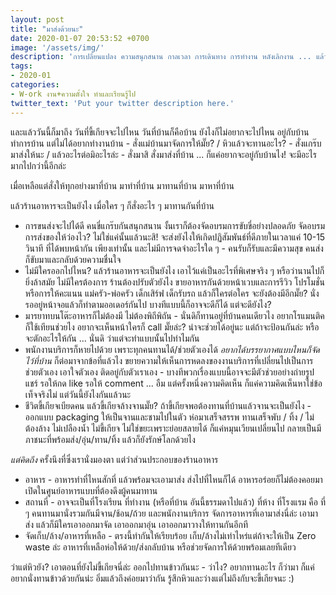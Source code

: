 ```yaml
---
layout: post
title: "มาส่งด้วยนะ"
date: 2020-01-07 20:53:52 +0700
image: '/assets/img/'
description: 'การเปลี่ยนแปลง ความสนุกสนาน กาลเวลา การเดินทาง การทำงาน หลังเลิกงาน ... แล้วการกลับบ้าน แล้วทำการบ้าน เรื่องแบบนี้อยู่ไหน?'
tags:
- 2020-01
categories:
- W-ork งาน+ความตั้งใจ ทำและเรียนรู้ไป
twitter_text: 'Put your twitter description here.'
---
```

และแล้ววันนี้ก็มาถึง วันที่ขี้เกียจจะไปไหน วันที่บ้านก็คือบ้าน ยังไงก็ไม่อยากจะไปไหน อยู่กับบ้าน ทำการบ้าน แต่ไม่ได้อยากทำงานบ้าน - สั่งแม่บ้านมาจัดการให้มั๊ย? / หิวแล้วจะทานอะไร? - สั่งแกร๊บมาส่งให้นะ / แล้วอะไรต่อมิอะไรล่ะ - สั่งมาสิ สั่งมาส่งที่บ้าน ... ก็แค่อยากจะอยู่กับบ้านไง! จะมีอะไรมากไปกว่านี้อีกล่ะ

เมื่อเหลือแต่สั่งให้ทุกอย่างมาที่บ้าน มาทำที่บ้าน มาทานที่บ้าน มาหาที่บ้าน

แล้วร้านอาหารจะเป็นยังไง เมื่อใคร ๆ ก็สั่งอะไร ๆ มาทานกันที่บ้าน
- การขนส่งจะไปได้ดี คนขี่แกร๊บกันสนุกสนาน งั้นเราก็ต้องจัดอบรมการขับขี่อย่างปลอดภัย จัดอบรมการส่งของให้ว่องไว? ไม่ใช่แค่นั้นแล้วนะสิ! จะส่งยังไงให้เกิดปฏิสัมพันธ์ที่ดีภายในเวลาแค่ 10-15 วินาที ที่ได้พบหน้ากัน เพียงเท่านั้น และไม่มีการจดจำอะไรใด ๆ - คนรับก็รับและมีความสุข คนส่งก็ขับมาและกลับด้วยความชื่นใจ
- ไม่มีใครออกไปไหน? แล้วร้านอาหารจะเป็นยังไง เอาไว้แค่เป็นอะไรที่พิเศษจริง ๆ หรือว่านานไปก็ยิ่งล้าสมัย ไม่มีใครต้องการ ร้านต้องปรับตัวยังไง ขายอาหารกันด้วยหน้าเวบและการรีวิว โปรโมชั่นหรือการให้คะแนน แม่ครัว-พ่อครัว เด็กเสิร์ฟ เด็กรับรถ แล้วก็ใครต่อใคร จะยังต้องมีอีกมั๊ย? นั่งรออยู่หน้าจอแล้วก็ทำตามออเดอร์กันไป บางทีแบบนี้ก็อาจจะดีก็ได้ แต่จะดียังไง?
- มารยาทบนโต๊ะอาหารก็ไม่ต้องมี ไม่ต้องพิถีพิถัน - นั่นดิก็ทานอยู่ที่บ้านคนเดียวไง อยากโรแมนติคก็ใช้เทียนช่วยไง อยากจะเห็นหน้าใครก็ call มั๊ยล่ะ? น่าจะช่วยได้อยู่นะ แต่ถ้าจะป้อนกันล่ะ หรือจะตักอะไรให้กัน ... นั่นดิ ว่าแต่จะทำแบบนั้นไปทำไมกัน
- พนักงานบริการก็หายไปด้วย เพราะทุกคนทานได้/ช่วยตัวเองได้ *อยากได้บรรยากาศแบบไหนก็จัดไว้ที่บ้าน* ก็ต่อมาจากข้อที่แล้วไง ขยายความให้เห็นการหดลงของงานบริการที่เปลี่ยนไปเป็นการช่วยตัวเอง เอาใจตัวเอง ติดอยู่กับตัวเราเอง - บางทีพวกเรื่องแบบนี้อาจจะมีตัวช่วยอย่างถ่ายรูปแชร์ รอให้กด like รอให้ comment ... อืม แต่ครั้งหนึ่งความคิดเห็น ก็แค่ความคิดเห็นหาใช่ข้อเท็จจริงไม่ แต่วันนี้ยังไงกันแล้วนะ
- ชีวิตขี้เกียจเบียดคน แล้วขี้เกียจล้างจานมั๊ย? ถ้าขี้เกียจพอต้องทานที่บ้านแล้วจานจะเป็นยังไง - ออกแบบ packaging ให้เป็นจานและชามไปในตัว ห่อมาเสร็จสรรพ ทานเสร็จพับ / ทิ้ง / ไม่ต้องล้าง ไม่เปลืองน้ำ ไม่ขี้เกียจ ไม่ใช่ขยะเพราะย่อยสลายได้ ก็แค่หมุนเวียนเปลี่ยนไป กลายเป็นมีภาชนะที่พร้อมส่ง/อุ่น/ทาน/ทิ้ง แล้วก็ยังรักษ์โลกด้วยไง

*แต่คิดถึง* ครั้งนึงที่ซึ่งเรานั่งมองตา แต่ว่าส่วนประกอบของร้านอาหาร
- อาหาร - อาหารทำที่ไหนสักที่ แล้วพร้อมจะเอามาส่ง ส่งไปที่ไหนก็ได้ อาหารอร่อยก็ไม่ต้องคอยมาเปิดในศูนย์อาหารแบบที่ต้องดึงผู้คนมาทาน
- สถานที่ - อาจจะเป็นที่โรงเรียน ที่ทำงาน (หรือที่บ้าน อันนี้ธรรมดาไปแล้ว) ที่ห้าง ที่โรงแรม คือ ที่ ๆ คนทานมานั่งรวมกันมีจาน/ช้อน/ถ้วย และพนักงานบริการ จัดการอาหารที่เอามาส่งนี่ล่ะ เอามาส่ง แล้วก็มีใครเอาออกมาจัด เอาออกมาอุ่น เอาออกมาวางให้ทานกันอีกที
- จัดเก็บ/ล้าง/อาหารที่เหลือ - ตรงนี้ทำกันให้เรียบร้อย เก็บ/ล้างไม่เท่าไหร่แต่ถ้าจะให้เป็น Zero waste ล่ะ อาหารที่เหลือห่อให้ด้วย/ส่งกลับบ้าน หรือช่วยจัดการให้ด้วยพร้อมเลยทีเดียว

ว่าแต่หิวยัง? เอาตอนที่ยังไม่ขี้เกียจนี่ล่ะ ออกไปทานข้าวกันนะ - ว่าไง? อยากทานอะไร ก็ว่ามา ก็แค่อยากนั่งทานข้าวด้วยกันน่ะ อิ่มแล้วถึงค่อยมาว่ากัน รู้สึกหิวและว่างแต่ไม่ถึงกับจะขี้เกียจนะ :)
